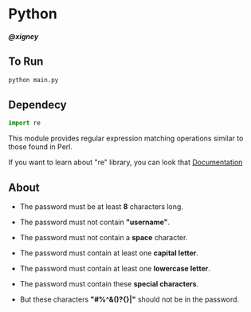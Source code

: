 # Python

##### @xigney

## To Run

```bash
python main.py
```

## Dependecy
```py
import re
```

This module provides regular expression matching operations similar to those found in Perl.



If you want to learn about "re" library, you can look that  [Documentation](https://docs.python.org/3/library/re.html)

## About

- The password must be at least **8** characters long.

- The password must not contain **"username"**.

- The password must not contain a **space** character.

- The password must contain at least one **capital letter**.

- The password must contain at least one **lowercase letter**.

- The password must contain these **special characters**.

- But these characters **"#%^&()?{}|"** should not be in the password.



